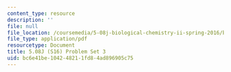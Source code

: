 ```yaml
---
content_type: resource
description: ''
file: null
file_location: /coursemedia/5-08j-biological-chemistry-ii-spring-2016/bc6e41be104248211fd84ad896905c75_MIT5_08jS16ps3.pdf
file_type: application/pdf
resourcetype: Document
title: 5.08J (S16) Problem Set 3
uid: bc6e41be-1042-4821-1fd8-4ad896905c75
---
```

